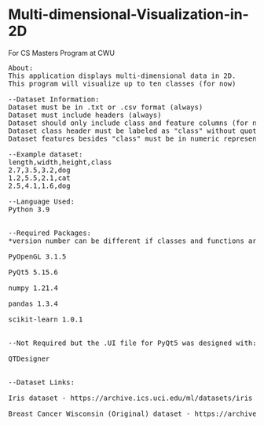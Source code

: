 # Multi-dimensional-Visualization-in-2D
For CS Masters Program at CWU
<pre>
About:
This application displays multi-dimensional data in 2D.
This program will visualize up to ten classes (for now)

--Dataset Information:
Dataset must be in .txt or .csv format (always)
Dataset must include headers (always)
Dataset should only include class and feature columns (for now?)
Dataset class header must be labeled as "class" without quotations (for now)
Dataset features besides "class" must be in numeric representation (for now)

--Example dataset:
length,width,height,class
2.7,3.5,3.2,dog
1.2,5.5,2.1,cat
2.5,4.1,1.6,dog

--Language Used:
Python 3.9


--Required Packages:
*version number can be different if classes and functions are present

PyOpenGL 3.1.5

PyQt5 5.15.6

numpy 1.21.4

pandas 1.3.4

scikit-learn 1.0.1


--Not Required but the .UI file for PyQt5 was designed with:

QTDesigner


--Dataset Links:

Iris dataset - https://archive.ics.uci.edu/ml/datasets/iris

Breast Cancer Wisconsin (Original) dataset - https://archive.ics.uci.edu/ml/datasets/breast+cancer+wisconsin+%28original%29
<pre>
